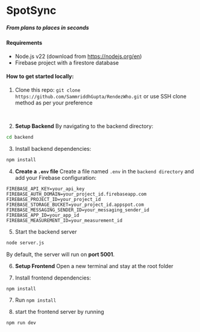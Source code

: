 # SpotSync
##### From plans to places in seconds 

#### Requirements
- Node.js v22 (download from https://nodejs.org/en)
- Firebase project with a firestore database


#### How to get started locally: 

1. Clone this repo: `git clone https://github.com/SammriddhGupta/RendezWho.git` or use SSH clone method as per your preference

<br>

2. **Setup Backend** 
By navigating to the backend directory:
```bash
cd backend
```
3. Install backend dependencies:
```bash
npm install
```

4. **Create a `.env` file**
Create a file named `.env` in the `backend directory` and add your Firebase configuration:
```env
FIREBASE_API_KEY=your_api_key
FIREBASE_AUTH_DOMAIN=your_project_id.firebaseapp.com
FIREBASE_PROJECT_ID=your_project_id
FIREBASE_STORAGE_BUCKET=your_project_id.appspot.com
FIREBASE_MESSAGING_SENDER_ID=your_messaging_sender_id
FIREBASE_APP_ID=your_app_id
FIREBASE_MEASUREMENT_ID=your_measurement_id

```

5. Start the backend server
```bash
node server.js
```
By default, the server will run on **port 5001**.


6. **Setup Frontend**
Open a new terminal and stay at the root folder

7. Install frontend dependencies:
```bash
npm install
```

7. Run `npm install` 

8.  start the frontend server by running
```bash
npm run dev
```